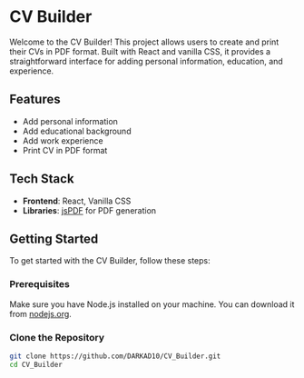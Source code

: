 # CV Builder

Welcome to the CV Builder! This project allows users to create and print their CVs in PDF format. Built with React and vanilla CSS, it provides a straightforward interface for adding personal information, education, and experience.

## Features

- Add personal information
- Add educational background
- Add work experience
- Print CV in PDF format

## Tech Stack

- **Frontend**: React, Vanilla CSS
- **Libraries**: [jsPDF](https://github.com/parallax/jsPDF) for PDF generation

## Getting Started

To get started with the CV Builder, follow these steps:

### Prerequisites

Make sure you have Node.js installed on your machine. You can download it from [nodejs.org](https://nodejs.org/).

### Clone the Repository

```bash
git clone https://github.com/DARKAD10/CV_Builder.git
cd CV_Builder
